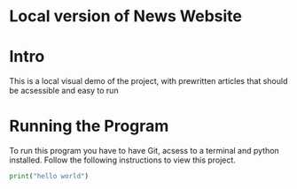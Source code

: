 # Local version of News Website

# Intro
This is a local visual demo of the project, with prewritten articles that should be acsessible and easy to run

# Running the Program
To run this program you have to have Git, acsess to a terminal and python installed. Follow the following instructions to view this project. 

```` Python 
print("hello world")
````
